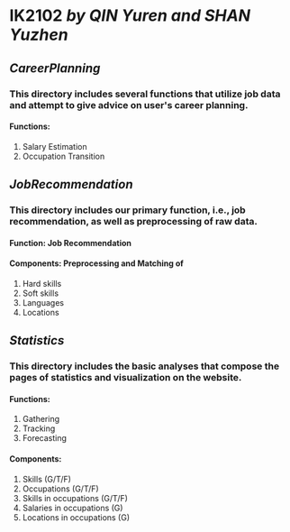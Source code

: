 # **IK2102** *by QIN Yuren and SHAN Yuzhen*

## *CareerPlanning*
### This directory includes several functions that utilize job data and attempt to give advice on user's career planning.
#### Functions:
1. Salary Estimation
2. Occupation Transition

## *JobRecommendation*
### This directory includes our primary function, i.e., job recommendation, as well as preprocessing of raw data.
#### Function: Job Recommendation
#### Components: Preprocessing and Matching of
1. Hard skills
2. Soft skills
3. Languages
4. Locations

## *Statistics*
### This directory includes the basic analyses that compose the pages of statistics and visualization on the website.
#### Functions:
1. Gathering
2. Tracking
3. Forecasting
#### Components:
1. Skills (G/T/F)
2. Occupations (G/T/F)
3. Skills in occupations (G/T/F)
4. Salaries in occupations (G)
5. Locations in occupations (G)